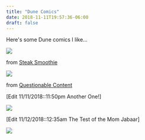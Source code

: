 ```yaml
---
title: "Dune Comics"
date: 2018-11-11T19:57:36-06:00
draft: false
---
```


Here's some Dune comics I like...

[![](/uploads/donkey_summons_sand_worm.jpg)](http://www.steaksmoothie.com/?comic=dunkey)

from [Steak Smoothie](https://steaksmoothie.com)

[![](/uploads/dune-meme.jpg)](https://questionablecontent.net/view.php?comic=59)

from [Questionable Content](https://questionablecontent.net)

[Edit 11/11/2018::11:50pm Another One!]

[![](/upload/dune-comic-2.png)](https://questionablecontent.net/view.php?comic=351)

[Edit 11/12/2018::12:35am The Test of the Mom Jabaar]

[![](/upload/the-test-of-the-mom-jabaar.png)](https://questionablecontent.net/view.php?comic=461)
